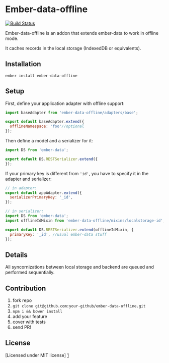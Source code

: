 # Ember-data-offline
[![Build Status](https://travis-ci.org/api-hogs/ember-data-offline.svg?branch=master)](https://travis-ci.org/api-hogs/ember-data-offline)

Ember-data-offline is an addon that extends ember-data to work in offline mode.

It caches records in the local storage (IndexedDB or equivalents).

## Installation

```
ember install ember-data-offline
```

## Setup

First, define your application adapter with offline support:

```javascript
import baseAdapter from 'ember-data-offline/adapters/base';

export default baseAdapter.extend({
  offlineNamespace: 'foo'//optional
});
```

Then define a model and a serializer for it:

```javascript
import DS from 'ember-data';

export default DS.RESTSerializer.extend({
});
```

If your primary key is different from `'id'`, you have to specify it in the adapter and serializer:

```javascript
// in adapter:
export default appAdapter.extend({
  serializerPrimaryKey: '_id',
});

// in serializer:
import DS from 'ember-data';
import offlineIdMixin from 'ember-data-offline/mixins/localstorage-id'; //thing that you need!

export default DS.RESTSerializer.extend(offlineIdMixin, {
  primaryKey: '_id', //usual ember-data stuff
});
```

## Details

All syncornizations between local storage and backend are queued and performed sequentially.

## Contribution

1. fork repo
2. `git clone git@github.com:your-github/ember-data-offline.git`
2. `npm i && bower install`
3. add your feature
4. cover with tests
5. send PR!

## License

[Licensed under MIT license] [1]

[1]:http://opensource.org/licenses/mit-license.php
